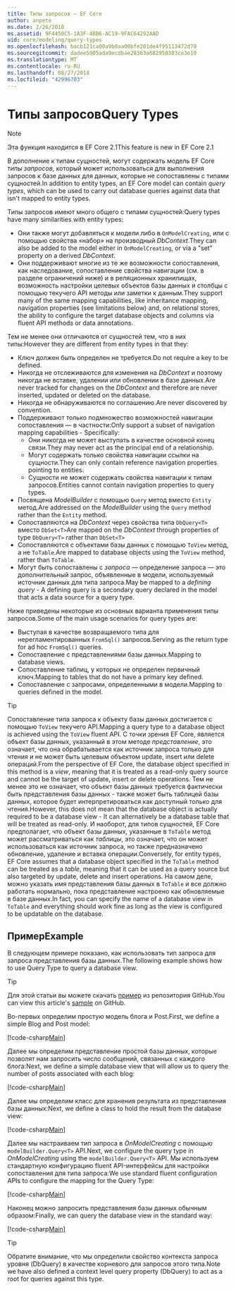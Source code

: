 ```yaml
---
title: Типы запросов — EF Core
author: anpete
ms.date: 2/26/2018
ms.assetid: 9F4450C5-1A3F-4BB6-AC19-9FAC64292AAD
uid: core/modeling/query-types
ms.openlocfilehash: bacb121ca00a9b0aa00bfe201de4f95113472d70
ms.sourcegitcommit: dadee5905ada9ecdbae28363a682950383ce3e10
ms.translationtype: MT
ms.contentlocale: ru-RU
ms.lasthandoff: 08/27/2018
ms.locfileid: "42996703"
---
```

# <a name="query-types"></a><span data-ttu-id="afba3-102">Типы запросов</span><span class="sxs-lookup"><span data-stu-id="afba3-102">Query Types</span></span>
> [!NOTE]
> <span data-ttu-id="afba3-103">Эта функция находится в EF Core 2.1</span><span class="sxs-lookup"><span data-stu-id="afba3-103">This feature is new in EF Core 2.1</span></span>

<span data-ttu-id="afba3-104">В дополнение к типам сущностей, могут содержать модель EF Core _типы запросов_, который может использоваться для выполнения запросов к базе данных для данных, которые не сопоставлены с типами сущностей.</span><span class="sxs-lookup"><span data-stu-id="afba3-104">In addition to entity types, an EF Core model can contain _query types_, which can be used to carry out database queries against data that isn't mapped to entity types.</span></span>

<span data-ttu-id="afba3-105">Типы запросов имеют много общего с типами сущностей:</span><span class="sxs-lookup"><span data-stu-id="afba3-105">Query types have many similarities with entity types:</span></span>

- <span data-ttu-id="afba3-106">Они также могут добавляться к модели либо в `OnModelCreating`, или с помощью свойства «набор» на производный _DbContext_.</span><span class="sxs-lookup"><span data-stu-id="afba3-106">They can also be added to the model either in `OnModelCreating`, or via a "set" property on a derived _DbContext_.</span></span>
- <span data-ttu-id="afba3-107">Они поддерживают многие из те же возможности сопоставления, как наследование, сопоставление свойства навигации (см. в разделе ограничений ниже) и в реляционных хранилищах, возможность настройки целевых объектов базы данных и столбцы с помощью текучего API методы или заметки к данным.</span><span class="sxs-lookup"><span data-stu-id="afba3-107">They support many of the same mapping capabilities, like inheritance mapping, navigation properties (see limitations below) and, on relational stores, the ability to configure the target database objects and columns via fluent API methods or data annotations.</span></span>

<span data-ttu-id="afba3-108">Тем не менее они отличаются от сущностей тем, что в них типы:</span><span class="sxs-lookup"><span data-stu-id="afba3-108">However they are different from entity types in that they:</span></span>

- <span data-ttu-id="afba3-109">Ключ должен быть определен не требуется.</span><span class="sxs-lookup"><span data-stu-id="afba3-109">Do not require a key to be defined.</span></span>
- <span data-ttu-id="afba3-110">Никогда не отслеживаются для изменения на _DbContext_ и поэтому никогда не вставке, удалении или обновлении в базе данных.</span><span class="sxs-lookup"><span data-stu-id="afba3-110">Are never tracked for changes on the _DbContext_ and therefore are never inserted, updated or deleted on the database.</span></span>
- <span data-ttu-id="afba3-111">Никогда не обнаруживаются по соглашению.</span><span class="sxs-lookup"><span data-stu-id="afba3-111">Are never discovered by convention.</span></span>
- <span data-ttu-id="afba3-112">Поддерживают только подмножество возможностей навигации сопоставления — в частности:</span><span class="sxs-lookup"><span data-stu-id="afba3-112">Only support a subset of navigation mapping capabilities - Specifically:</span></span>
  - <span data-ttu-id="afba3-113">Они никогда не может выступать в качестве основной конец связи.</span><span class="sxs-lookup"><span data-stu-id="afba3-113">They may never act as the principal end of a relationship.</span></span>
  - <span data-ttu-id="afba3-114">Могут содержать только свойства навигации ссылки на сущности.</span><span class="sxs-lookup"><span data-stu-id="afba3-114">They can only contain reference navigation properties pointing to entities.</span></span>
  - <span data-ttu-id="afba3-115">Сущности не может содержать свойства навигации к типам запросов.</span><span class="sxs-lookup"><span data-stu-id="afba3-115">Entities cannot contain navigation properties to query types.</span></span>
- <span data-ttu-id="afba3-116">Посвящена _ModelBuilder_ с помощью `Query` метод вместо `Entity` метод.</span><span class="sxs-lookup"><span data-stu-id="afba3-116">Are addressed on the _ModelBuilder_ using the `Query` method rather than the `Entity` method.</span></span>
- <span data-ttu-id="afba3-117">Сопоставляются на _DbContext_ через свойства типа `DbQuery<T>` вместо `DbSet<T>`</span><span class="sxs-lookup"><span data-stu-id="afba3-117">Are mapped on the _DbContext_ through properties of type `DbQuery<T>` rather than `DbSet<T>`</span></span>
- <span data-ttu-id="afba3-118">Сопоставляются с объектами базы данных с помощью `ToView` метод, а не `ToTable`.</span><span class="sxs-lookup"><span data-stu-id="afba3-118">Are mapped to database objects using the `ToView` method, rather than `ToTable`.</span></span>
- <span data-ttu-id="afba3-119">Могут быть сопоставлены с _запроса_ — определение запроса — это дополнительный запрос, объявленные в модели, используемый источник данных для типа запроса.</span><span class="sxs-lookup"><span data-stu-id="afba3-119">May be mapped to a _defining query_ - A defining query is a secondary query declared in the model that acts a data source for a query type.</span></span>

<span data-ttu-id="afba3-120">Ниже приведены некоторые из основных варианта применения типы запросов.</span><span class="sxs-lookup"><span data-stu-id="afba3-120">Some of the main usage scenarios for query types are:</span></span>

- <span data-ttu-id="afba3-121">Выступая в качестве возвращаемого типа для нерегламентированных `FromSql()` запросов.</span><span class="sxs-lookup"><span data-stu-id="afba3-121">Serving as the return type for ad hoc `FromSql()` queries.</span></span>
- <span data-ttu-id="afba3-122">Сопоставление с представлениями базы данных.</span><span class="sxs-lookup"><span data-stu-id="afba3-122">Mapping to database views.</span></span>
- <span data-ttu-id="afba3-123">Сопоставление таблиц, у которых не определен первичный ключ.</span><span class="sxs-lookup"><span data-stu-id="afba3-123">Mapping to tables that do not have a primary key defined.</span></span>
- <span data-ttu-id="afba3-124">Сопоставление с запросами, определенными в модели.</span><span class="sxs-lookup"><span data-stu-id="afba3-124">Mapping to queries defined in the model.</span></span>

> [!TIP]
> <span data-ttu-id="afba3-125">Сопоставление типа запроса к объекту базы данных достигается с помощью `ToView` текучего API.</span><span class="sxs-lookup"><span data-stu-id="afba3-125">Mapping a query type to a database object is achieved using the `ToView` fluent API.</span></span> <span data-ttu-id="afba3-126">С точки зрения EF Core, является объект базы данных, указанный в этом методе _представление_, это означает, что она обрабатывается как источник запроса только для чтения и не может быть целевым объектом update, insert или delete операций.</span><span class="sxs-lookup"><span data-stu-id="afba3-126">From the perspective of EF Core, the database object specified in this method is a _view_, meaning that it is treated as a read-only query source and cannot be the target of update, insert or delete operations.</span></span> <span data-ttu-id="afba3-127">Тем не менее это не означает, что объект базы данных требуется фактически быть представления базы данных - также может быть таблицей базы данных, которое будет интерпретироваться как доступный только для чтения.</span><span class="sxs-lookup"><span data-stu-id="afba3-127">However, this does not mean that the database object is actually required to be a database view - It can alternatively be a database table that will be treated as read-only.</span></span> <span data-ttu-id="afba3-128">И наоборот, для типов сущностей, EF Core предполагает, что объект базы данных, указанные в `ToTable` метод может рассматриваться как _таблицы_, это означает, что он может использоваться как источник запроса, но также предназначено обновление, удаление и вставка операции.</span><span class="sxs-lookup"><span data-stu-id="afba3-128">Conversely, for entity types, EF Core assumes that a database object specified in the `ToTable` method can be treated as a _table_, meaning that it can be used as a query source but also targeted by update, delete and insert operations.</span></span> <span data-ttu-id="afba3-129">На самом деле, можно указать имя представления базы данных в `ToTable` и все должно работать нормально, пока представление настроено как обновляемые в базе данных.</span><span class="sxs-lookup"><span data-stu-id="afba3-129">In fact, you can specify the name of a database view in `ToTable` and everything should work fine as long as the view is configured to be updatable on the database.</span></span>

## <a name="example"></a><span data-ttu-id="afba3-130">Пример</span><span class="sxs-lookup"><span data-stu-id="afba3-130">Example</span></span>

<span data-ttu-id="afba3-131">В следующем примере показано, как использовать тип запроса для запроса представления базы данных.</span><span class="sxs-lookup"><span data-stu-id="afba3-131">The following example shows how to use Query Type to query a database view.</span></span>

> [!TIP]
> <span data-ttu-id="afba3-132">Для этой статьи вы можете скачать [пример](https://github.com/aspnet/EntityFrameworkCore/tree/master/samples/QueryTypes) из репозитория GitHub.</span><span class="sxs-lookup"><span data-stu-id="afba3-132">You can view this article's [sample](https://github.com/aspnet/EntityFrameworkCore/tree/master/samples/QueryTypes) on GitHub.</span></span>

<span data-ttu-id="afba3-133">Во-первых определим простую модель блога и Post.</span><span class="sxs-lookup"><span data-stu-id="afba3-133">First, we define a simple Blog and Post model:</span></span>

[!code-csharp[Main](../../../efcore-repo/samples/QueryTypes/Program.cs#Entities)]

<span data-ttu-id="afba3-134">Далее мы определим представление простой базы данных, которые позволят нам запросить число сообщений, связанных с каждого блога:</span><span class="sxs-lookup"><span data-stu-id="afba3-134">Next, we define a simple database view that will allow us to query the number of posts associated with each blog:</span></span>

[!code-csharp[Main](../../../efcore-repo/samples/QueryTypes/Program.cs#View)]

<span data-ttu-id="afba3-135">Далее мы определим класс для хранения результата из представления базы данных:</span><span class="sxs-lookup"><span data-stu-id="afba3-135">Next, we define a class to hold the result from the database view:</span></span>

[!code-csharp[Main](../../../efcore-repo/samples/QueryTypes/Program.cs#QueryType)]

<span data-ttu-id="afba3-136">Далее мы настраиваем тип запроса в _OnModelCreating_ с помощью `modelBuilder.Query<T>` API.</span><span class="sxs-lookup"><span data-stu-id="afba3-136">Next, we configure the query type in _OnModelCreating_ using the `modelBuilder.Query<T>` API.</span></span>
<span data-ttu-id="afba3-137">Мы используем стандартную конфигурацию fluent API-интерфейсы для настройки сопоставления для типа запроса:</span><span class="sxs-lookup"><span data-stu-id="afba3-137">We use standard fluent configuration APIs to configure the mapping for the Query Type:</span></span>

[!code-csharp[Main](../../../efcore-repo/samples/QueryTypes/Program.cs#Configuration)]

<span data-ttu-id="afba3-138">Наконец можно запросить представления базы данных обычным образом:</span><span class="sxs-lookup"><span data-stu-id="afba3-138">Finally, we can query the database view in the standard way:</span></span>

[!code-csharp[Main](../../../efcore-repo/samples/QueryTypes/Program.cs#Query)]

> [!TIP]
> <span data-ttu-id="afba3-139">Обратите внимание, что мы определили свойство контекста запроса уровня (DbQuery) в качестве корневого для запросов этого типа.</span><span class="sxs-lookup"><span data-stu-id="afba3-139">Note we have also defined a context level query property (DbQuery) to act as a root for queries against this type.</span></span>
